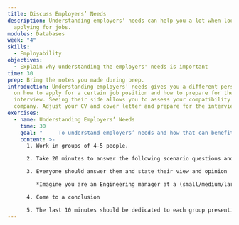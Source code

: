 ```yaml
---
title: Discuss Employers’ Needs
description: Understanding employers' needs can help you a lot when looking and
  applying for jobs.
modules: Databases
week: "4"
skills:
  - Employability
objectives:
  - Explain why understanding the employers' needs is important
time: 30
prep: Bring the notes you made during prep.
introduction: Understanding employers' needs gives you a different perspective
  on how to apply for a certain job position and how to prepare for the
  interview. Seeing their side allows you to assess your compatibility with the
  company. Adjust your CV and cover letter and prepare for the interview.
exercises:
  - name: Understanding Employers’ Needs
    time: 30
    goal: "     To understand employers’ needs and how that can benefit you."
    content: >-
      1. Work in groups of 4-5 people.

      2. Take 20 minutes to answer the following scenario questions and compare your answers

      3. Everyone should answer them and state their view and opinion 

         *Imagine you are an Engineering manager at a (small/medium/large) company, and you're planning your headcount for the next year. You are hiring a lead and two midlevel developers but are unsure about hiring more juniors. What are the advantages and disadvantages of hiring a junior?*

      4. Come to a conclusion

      5. The last 10 minutes should be dedicated to each group presenting their conclusions to the class
---
```

